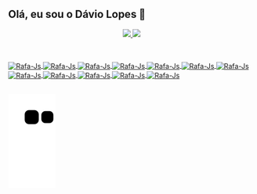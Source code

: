 ## Olá, eu sou o Dávio Lopes 👻

<div align="center">
  <a href="https://github.com/DavioLopes">
  <img height="180em" src="https://github-readme-stats.vercel.app/api?username=DavioLopes&show_icons=true&theme=nightowl&include_all_commits=true&count_private=true"/>
  <img height="180em" src="https://github-readme-stats.vercel.app/api/top-langs/?username=DavioLopes&layout=compact&langs_count=4&theme=nightowl"/>
</div>
  
  ##
  
<div>
<div style="display: inline_block"><br>
<img align="center" alt="Rafa-Js" height="35" width="45" src="https://cdn.jsdelivr.net/gh/devicons/devicon/icons/linux/linux-original.svg" />
<img align="center" alt="Rafa-Js" height="35" width="45" src="https://cdn.jsdelivr.net/gh/devicons/devicon/icons/javascript/javascript-original.svg">
<img align="center" alt="Rafa-Js" height="35" width="45" src="https://cdn.jsdelivr.net/gh/devicons/devicon/icons/html5/html5-original.svg">
<img align="center" alt="Rafa-Js" height="35" width="45" src="https://cdn.jsdelivr.net/gh/devicons/devicon/icons/css3/css3-original.svg">
<img align="center" alt="Rafa-Js" height="35" width="45" src="https://cdn.jsdelivr.net/gh/devicons/devicon/icons/react/react-original.svg">
<img align="center" alt="Rafa-Js" height="35" width="45" src="https://cdn.jsdelivr.net/gh/devicons/devicon/icons/vscode/vscode-original.svg">
<img align="center" alt="Rafa-Js" height="35" width="45" src="https://cdn.jsdelivr.net/gh/devicons/devicon/icons/git/git-original.svg">
<img align="center" alt="Rafa-Js" height="35" width="45" src="https://cdn.jsdelivr.net/gh/devicons/devicon/icons/docker/docker-original-wordmark.svg">
<img align="center" alt="Rafa-Js" height="35" width="45" src="https://cdn.jsdelivr.net/gh/devicons/devicon/icons/sequelize/sequelize-original.svg"/>
<img align="center" alt="Rafa-Js" height="35" width="45" src="https://cdn.jsdelivr.net/gh/devicons/devicon/icons/slack/slack-original.svg" />
<img align="center" alt="Rafa-Js" height="35" width="45" src="https://cdn.jsdelivr.net/gh/devicons/devicon/icons/java/java-original.svg" />
<img align="center" alt="Rafa-Js" height="35" width="45" src="https://cdn.jsdelivr.net/gh/devicons/devicon/icons/typescript/typescript-original.svg" />


</div>

##

![Snake animation](https://github.com/DavioLopes/DavioLopes/blob/output/github-contribution-grid-snake.svg)


